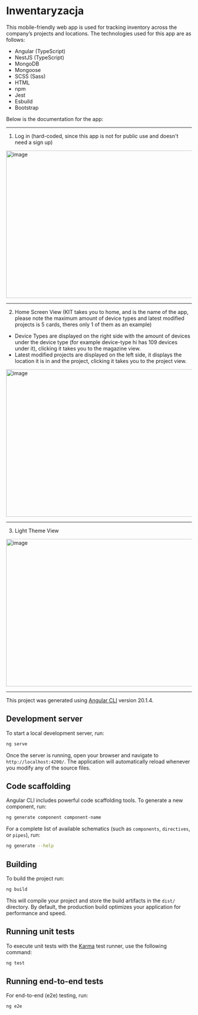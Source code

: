 # Inwentaryzacja

This mobile-friendly web app is used for tracking inventory across the company’s projects and locations. The technologies used for this app are as follows:

- Angular (TypeScript)
- NestJS (TypeScript)
- MongoDB
- Mongoose
- SCSS (Sass)
- HTML
- npm
- Jest
- Esbuild
- Bootstrap
   
Below is the documentation for the app:

--------------------------------------------------------------------
1. Log in (hard-coded, since this app is not for public use and doesn't need a sign up)
<img width="600" height="400" alt="image" src="https://github.com/user-attachments/assets/0d390842-afba-4b69-af7d-f23a4a3ee7a6" />

--------------------------------------------------------------------
2. Home Screen View (KIT takes you to home, and is the name of the app, please note the maximum amount of device types and latest modified projects is 5 cards, theres only 1 of them as an example)
- Device Types are displayed on the right side with the amount of devices under the device type (for example device-type hi has 109 devices under it), clicking it takes you to the magazine view.
- Latest modified projects are displayed on the left side, it displays the location it is in and the project, clicking it takes you to the project view.
<img width="600" height="400" alt="image" src="https://github.com/user-attachments/assets/ad727736-4f02-4ee6-8901-ed4f2f3cf20f" />

--------------------------------------------------------------------
3. Light Theme View
<img width="600" height="400" alt="image" src="https://github.com/user-attachments/assets/45637df8-d6eb-4889-bf37-0de5e7a80d71" />



------------------------------------------------------------
This project was generated using [Angular CLI](https://github.com/angular/angular-cli) version 20.1.4.

## Development server

To start a local development server, run:

```bash
ng serve
```

Once the server is running, open your browser and navigate to `http://localhost:4200/`. The application will automatically reload whenever you modify any of the source files.

## Code scaffolding

Angular CLI includes powerful code scaffolding tools. To generate a new component, run:

```bash
ng generate component component-name
```

For a complete list of available schematics (such as `components`, `directives`, or `pipes`), run:

```bash
ng generate --help
```

## Building

To build the project run:

```bash
ng build
```

This will compile your project and store the build artifacts in the `dist/` directory. By default, the production build optimizes your application for performance and speed.

## Running unit tests

To execute unit tests with the [Karma](https://karma-runner.github.io) test runner, use the following command:

```bash
ng test
```

## Running end-to-end tests

For end-to-end (e2e) testing, run:

```bash
ng e2e
```







